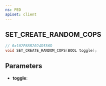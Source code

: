 ```yaml
---
ns: PED
apiset: client
---
```

## SET_CREATE_RANDOM_COPS

```c
// 0x102E68B2024D536D
void SET_CREATE_RANDOM_COPS(BOOL toggle);
```


## Parameters
* **toggle**: